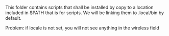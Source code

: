 This folder contains scripts that shall be installed by copy to a location
included in $PATH that is for scripts.
We will be linking them to .local/bin by default.

Problem: if locale is not set, you will not see anything in the wireless field
